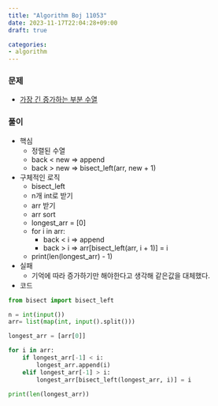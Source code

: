 ```yaml
---
title: "Algorithm Boj 11053"
date: 2023-11-17T22:04:28+09:00
draft: true

categories:
- algorithm
---
```


### 문제
- [가장 긴 증가하는 부분 수열](https://www.acmicpc.net/problem/11053)

### 풀이
- 핵심
    - 정렬된 수열
    - back < new => append
    - back > new => bisect_left(arr, new + 1)
- 구체적인 로직
    - bisect_left
    - n개 int로 받기
    - arr 받기
    - arr sort
    - longest_arr = [0]
    - for i in arr:
        - back < i => append
        - back > i => arr\[bisect_left(arr, i + 1)\] = i
    - print(len(longest_arr) - 1)
- 실패
    - 기억에 따라 증가하기만 해야한다고 생각해 같은값을 대체했다.
- 코드
```python
from bisect import bisect_left

n = int(input())
arr= list(map(int, input().split()))

longest_arr = [arr[0]]

for i in arr:
    if longest_arr[-1] < i:
        longest_arr.append(i)
    elif longest_arr[-1] > i:
        longest_arr[bisect_left(longest_arr, i)] = i
        
print(len(longest_arr))
```

